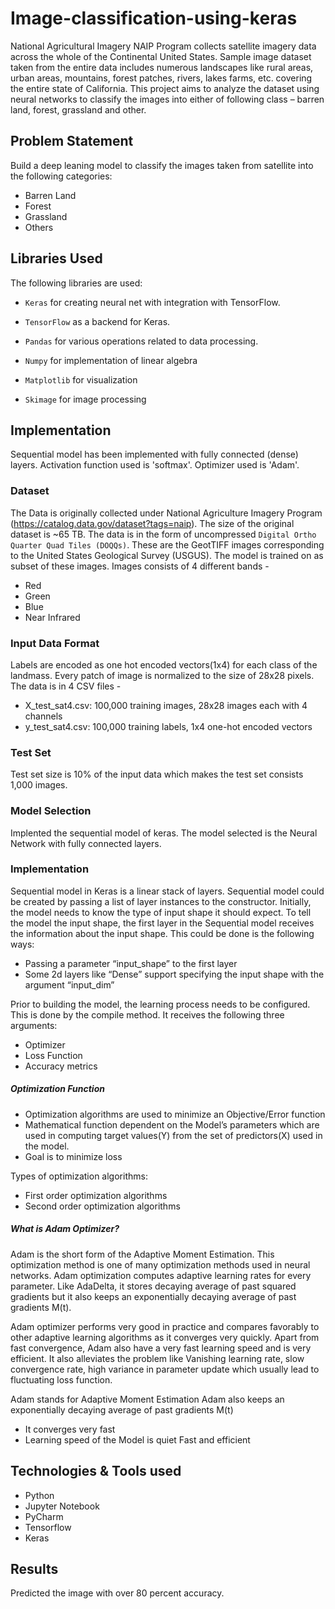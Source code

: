 # Image-classification-using-keras
National Agricultural Imagery NAIP Program collects satellite imagery data across the whole of
the Continental United States. Sample image dataset taken from the entire data includes numerous landscapes like rural areas, urban areas, mountains, forest
patches, rivers, lakes farms, etc. covering the entire state of California. This project aims to analyze the dataset using neural networks to classify the images into
either of following class – barren land, forest, grassland and other.

## Problem Statement
Build a deep leaning model to classify the images taken from satellite into the following categories:
   -  Barren Land
   -  Forest
   -  Grassland
   -  Others

## Libraries Used
The following libraries are used:
   -  `Keras` for creating neural net with integration with TensorFlow.

   -  `TensorFlow` as a backend for Keras.

   -  `Pandas` for various operations related to data processing.

   -  `Numpy` for implementation of linear algebra

   -  `Matplotlib`  for visualization 

   -  `Skimage` for image processing


## Implementation
Sequential model has been implemented with fully connected (dense) layers. Activation function used is 'softmax'. Optimizer used is 'Adam'.

### Dataset
The Data is originally collected under National Agriculture Imagery Program (https://catalog.data.gov/dataset?tags=naip). The size of the original dataset is ~65 TB. The data is in the form of uncompressed `Digital Ortho Quarter Quad Tiles (DOQQs)`. These are the GeotTIFF images corresponding to the United States Geological Survey (USGUS). The model is trained on as subset of these images. Images consists of 4 different bands - 
   - Red 
   - Green 
   - Blue 
   - Near Infrared

### Input Data Format
Labels are encoded as one hot encoded vectors(1x4) for each class of the landmass. Every patch of image is normalized to the size of 28x28 pixels. The data is in 4 CSV files -
   - X_test_sat4.csv: 100,000 training images, 28x28 images each with 4 channels 
   - y_test_sat4.csv: 100,000 training labels, 1x4 one-hot encoded vectors 

### Test Set
Test set size is 10% of the input data which makes the test set consists 1,000 images. 

### Model Selection
Implented the sequential model of keras. The model selected is the Neural Network with fully connected layers.

### Implementation
 
Sequential model in Keras is a linear stack of layers. Sequential model could be created by passing a list of layer instances to the constructor. Initially, the model needs to know the type of input shape it should expect. To tell the model the input shape, the first layer in the Sequential model receives the information about the input shape. This could be done is the following ways:
   - Passing a parameter “input_shape” to the first layer
   - Some 2d layers like “Dense” support specifying the input shape with the argument “input_dim”
 
Prior to building the model, the learning process needs to be configured. This is done by the compile method. It receives the following three arguments:
   - Optimizer
   - Loss Function
   - Accuracy metrics

##### Optimization Function
- Optimization algorithms are used to minimize an Objective/Error function
- Mathematical function dependent on the Model’s parameters which are used in computing target values(Y) from the set of predictors(X) used in the model.
- Goal is to minimize loss

Types of optimization algorithms:
- First order optimization algorithms
- Second order optimization algorithms

##### What is Adam Optimizer?
Adam is the short form of the Adaptive Moment Estimation. This optimization method is one of many optimization methods used in neural networks. Adam optimization computes adaptive learning rates for every parameter. Like AdaDelta, it stores decaying average of past squared gradients but it also keeps an exponentially decaying average of past gradients M(t). 
 
Adam optimizer performs very good in practice and compares favorably to other adaptive learning algorithms as it converges very quickly. Apart from fast convergence, Adam also have a very fast learning speed and is very efficient. It also alleviates the problem like Vanishing learning rate, slow convergence rate, high variance in parameter update which usually lead to fluctuating loss function.

Adam stands for Adaptive Moment Estimation
Adam also keeps an exponentially decaying average of past gradients M(t)
- It converges very fast
- Learning speed of the Model is quiet Fast and efficient


## Technologies & Tools used
 - Python 
 - Jupyter Notebook
 - PyCharm
 - Tensorflow
 - Keras

## Results
Predicted the image with over 80 percent accuracy.









